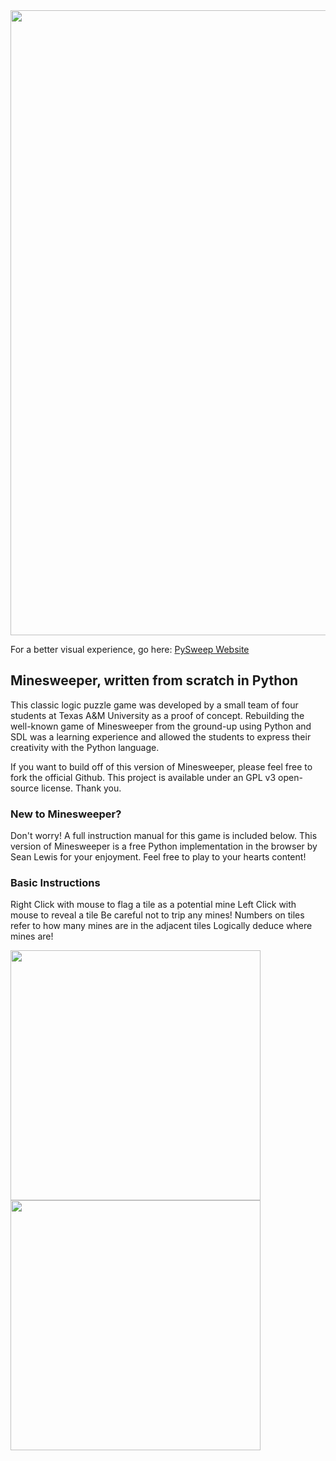 <img src="https://user-images.githubusercontent.com/96705270/183568894-04a7b689-a92a-43ca-bdfd-b13d76028534.png" width="1000" />

For a better visual experience, go here: [PySweep Website](https://pysweep.web.app/)


## Minesweeper, written from scratch in  Python
This classic logic puzzle game was developed by a small team of four students at Texas A&M University as a proof of concept. Rebuilding the well-known game of Minesweeper from the ground-up using Python and SDL was a learning experience and allowed the students to express their creativity with the Python language.

If you want to build off of this version of Minesweeper, please feel free to fork the official Github. This project is available under an GPL v3 open-source license. Thank you.

### New to Minesweeper?
Don't worry! A full instruction manual for this game is included below.
This version of Minesweeper is a free Python implementation in the browser by Sean Lewis for your enjoyment. Feel free to play to your hearts content!

### Basic Instructions
Right Click with mouse to flag a tile as a potential mine
Left Click with mouse to reveal a tile
Be careful not to trip any mines!
Numbers on tiles refer to how many mines are in the adjacent tiles
Logically deduce where mines are!

<img src="https://user-images.githubusercontent.com/96705270/183567921-6b8a94b5-e4d2-485b-8ca8-c5ef9da91a0d.png" width="400" /> <img src="https://user-images.githubusercontent.com/96705270/183567926-4161af2a-c6cf-4328-a1f4-facd0adfc0f3.png" width="400" />



